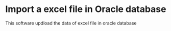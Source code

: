 # Import a excel file in Oracle database

This software updload the data of excel file in oracle database

